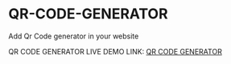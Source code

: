 # QR-CODE-GENERATOR
Add Qr Code generator in your website


QR CODE GENERATOR LIVE DEMO LINK: <a href="https://qrcodegendemo.netlify.app">QR CODE GENERATOR</a>
